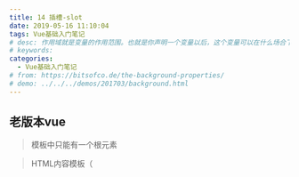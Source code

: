 ```yaml
---
title: 14 插槽-slot
date: 2019-05-16 11:10:04
tags: Vue基础入门笔记
# desc: 作用域就是变量的作用范围。也就是你声明一个变量以后，这个变量可以在什么场合下使用。以前的JavaScript只有全局作用域，和函数作用域。
# keywords: 
categories:
  - Vue基础入门笔记
# from: https://bitsofco.de/the-background-properties/
# demo: ../../../demos/201703/background.html
---
```


## 老版本vue
> 模板中只能有一个根元素

    
> HTML内容模板（<template>）元素是一种用于保存客户端内容机制，该内容在加载页面时不会呈现，但随后可以在运行时使用JavaScript实例化。

    
```html
<div id="app">
   <modal></modal> 
</div>

<template id="modal">
   <div>
     <h1>是否删除</h1>
  </div>
</template>
```

```javascript
let modal = {
 template:"#modal"
}

const app = new Vue({
 el:'#app',
 components:{
   modal
 },
 data:{
 }
})
```

> 我们通常是想把h1的值动态放入，所以就要用到插槽


<a name="4wvW6"></a>
### 单个插槽 | 默认插槽 | 匿名插槽
> 首先是单个插槽，**单个插槽**是vue的官方叫法，但是其实也可以叫它默认插槽，或者与具名插槽相对，我们可以叫它匿名插槽。因为它不用设置name属性。
> 单个插槽可以放置在组件的任意位置，但是就像它的名字一样，一个组件中只能有一个该类插槽。相对应的，具名插槽就可以有很多个，只要名字（name属性）不同就可以了。


```html
<div id="app">
  <modal>
    <h1>插入成功</h1>
  </modal>
</div>

<template id="modal">
  <div>
    <slot></slot>
  </div>
</template>
```


![image.png](https://cdn.nlark.com/yuque/0/2019/png/271124/1560398287016-d8f986a7-505e-44ce-ba6a-5b266d838876.png#align=left&display=inline&height=57&name=image.png&originHeight=114&originWidth=286&size=3695&status=done&width=143)

> 当我们看到插入成功的时候，匿名插入就实现了


<a name="W4O9O"></a>
### 具名插槽
> 匿名插槽没有name属性，所以是匿名插槽，那么，插槽加了name属性，就变成了具名插槽。具名插槽可以在一个组件中出现N次，出现在不同的位置。下面的例子，就是一个有两个**具名插槽**和**单个插槽**的组件，这三个插槽被父组件用同一套css样式显示了出来，不同的是内容上略有区别。


> 简单的来说，就是，我们可能遇到一个问题
> 我们想插入不同的插槽内的内容不一样


> 在 2.6.0+ 中已弃用


```html
<div id="app">
    <modal>
        <h1>插入成功</h1>
        <h2 slot="title">标题</h2>
        <h2 slot="content">内容</h2>
    </modal>
</div>

<template id="modal">
  <div>
    <slot name="default"></slot>
    <slot name="title"></slot>
    <slot name="content"></slot>
  </div>
</template>
```

> 我们可以发现没有name的情况下，默认就是default


<a name="j4pc4"></a>
### 作用域插槽 | 带数据的插槽
> 最后，就是我们的作用域插槽。这个稍微难理解一点。官方叫它作用域插槽，实际上，对比前面两种插槽，我们可以叫它带数据的插槽。什么意思呢，就是前面两种，都是在组件的template里面写


> 在 2.6.0+ 中已弃用

<br />
```html
<!DOCTYPE html>
<html lang="en">

<head>
    <meta charset="UTF-8">
    <title>Vue作用域插槽</title>
    <script src="https://cdn.bootcss.com/vue/2.3.4/vue.js"></script>
</head>

<body>
    <div id="app2">
        <!-- 组件使用者只需传递users数据即可 -->
        <my-stripe-list :items="users" odd-bgcolor="#D3DCE6" even-bgcolor="#E5E9F2">
            <!-- props对象接收来自子组件slot的$index参数 -->
            <template slot="cont" scope="props">
                <span>{{users[props.$index].id}}</span>
                <span>{{users[props.$index].name}}</span>
                <span>{{users[props.$index].age}}</span>
                <!-- 这里可以自定[编辑][删除]按钮的链接和样式 -->
                <a :href="'#edit/id/'+users[props.$index].id">编辑</a>
                <a :href="'#del/id/'+users[props.$index].id">删除</a>
            </template>
        </my-stripe-list>
    </div>
    <script>
        Vue.component('my-stripe-list', {
            /*slot的$index可以传递到父组件中*/
            template: `
                    <div>
                        <div v-for="(item, index) in items" style="line-height:2.2;" :style="index % 2 === 0 ? 'background:'+oddBgcolor : 'background:'+evenBgcolor">
                            <slot name="cont" :$index="index"></slot>
                        </div>
                    </div>
                `,
            props: {
                items: Array,
                oddBgcolor: String,
                evenBgcolor: String
            }
        });
        new Vue({
            el: '#app2',
            data: {
                users: [{
                        id: 1,
                        name: '张三',
                        age: 20
                    },
                    {
                        id: 2,
                        name: '李四',
                        age: 22
                    },
                    {
                        id: 3,
                        name: '王五',
                        age: 27
                    },
                    {
                        id: 4,
                        name: '张龙',
                        age: 27
                    },
                    {
                        id: 5,
                        name: '赵虎',
                        age: 27
                    }
                ]
            }
        });
    </script>
</body>

</html>
```

> 这种写法，习惯了element-ui的朋友一定就很熟悉了。


总结： <br />1 . 使用slot可以在自定义组件内插入原生HTML元素，需要搭配使用name和slot属性，否则多个slot可能会返回重复的HTML元素。<br />2 . 使用slot-scope可以将slot内部的作用域指向该子组件，否则默认作用域指向调用slot的父组件。

<a name="7jdib"></a>
## 新版本的 v-slot
> 从 [vue@2.6.x](https://link.juejin.im?target=https%3A%2F%2Fgithub.com%2Fvuejs%2Fvue%2Freleases%2Ftag%2Fv2.6.0) 开始，Vue 为具名和范围插槽引入了一个全新的语法，即我们今天要讲的主角：`v-slot` 指令。目的就是想统一 `slot` 和 `scope-slot` 语法，使代码更加规范和清晰。既然有新的语法上位，很明显，`slot` 和 `scope-slot` 也将会在 `vue@3.0.x` 中彻底的跟我们说拜拜了。而从 `vue@2.6.0` 开始，官方推荐我们使用 `v-slot` 来替代后两者。

<br />
<a name="1YDts"></a>
### 具名插槽
> 实例化一个vue


```javascript
// 组件
Vue.component('lv-hello', {
  template: `
    <div>
      <slot name="header"></slot>
      <h1>我的天呀</h1>
    </div>`
})

new Vue({
  el: '#app1',
  data: {

  }
});
```

> 老版本


```html
<div id="app1">
  <!-- 老版本使用具名插槽 -->
  <lv-hello>
    <p slot="header">我是头部</p>
  </lv-hello>
</div>
```

> 新版本的变化


```html
  <!-- 新版本使用具名插槽 -->
  <lv-hello>
    <!-- 注意：这块的 v-slot 指令只能写在 template 标签上面，而不能放置到 p 标签上 -->
    <template v-slot:header>
      <p>我是头部</p>
    </template>
  </lv-hello>
</div>
```

<a name="COUF6"></a>
### 具名插槽的缩写

> 将 `v-slot:` 替换成 `#` 号


```html
<div id="app">
  <lv-hello>
    <template #header>
      <p>我是头部</p>
    </template>
    <!-- 注意: #号后面必须有参数，否则会报错。即便是默认插槽，也需要写成 #default -->
    <template #default>
      <p>我是默认插槽</p>
    </template>
  </lv-hello>
</div>
```

<a name="TLyxU"></a>
### 作用域插槽
> 所谓作用域插槽，就是让插槽的内容能够访问子组件中才有的数据。


```javascript
Vue.component('lv-hello', {
  data: function () {
    return {
      firstName: '张',
      lastName: '三'
    }
  },

  template: `
    <div>
      <slot name="header" :firstName="firstName" :lastName="lastName"></slot>
      <h1>我的天呀</h1>
    </div>
  `
})
```

```html
<div id="app">
  <!-- 老版本使用具名插槽 -->
  <lv-hello>
  	<p slot="header" slot-scope="hh">我是头部 {{ hh.firstName }} {{ hh.lastName }}</p>
	</lv-hello>
<!-- 新版本使用具名插槽 -->
    <lv-hello>
      <!-- 注意：这块的 v-slot 指令只能写在 template 标签上面，而不能放置到 p 标签上 -->
      <template v-slot:header="hh">
         <p>我是头部 {{ hh.firstName }} {{ hh.lastName }}</p>
      </template>
  	</lv-hello>
</div>
```

